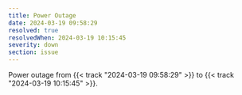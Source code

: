 ```yaml
---
title: Power Outage
date: 2024-03-19 09:58:29
resolved: true
resolvedWhen: 2024-03-19 10:15:45
severity: down
section: issue
---
```


Power outage from {{< track "2024-03-19 09:58:29" >}} to {{< track "2024-03-19 10:15:45" >}}.

